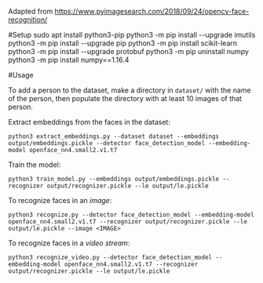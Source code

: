 Adapted from https://www.pyimagesearch.com/2018/09/24/opencv-face-recognition/

#Setup
    sudo apt install python3-pip
    python3 -m pip install --upgrade imutils
    python3 -m pip install --upgrade pip
    python3 -m pip install scikit-learn
    python3 -m pip install --upgrade protobuf
    python3 -m pip uninstall numpy
    python3 -m pip install numpy==1.16.4

#Usage

To add a person to the dataset, make a directory in `dataset/` with the name of the person, then populate the directory with at least 10 images of that person.

Extract embeddings from the faces in the dataset:

    python3 extract_embeddings.py --dataset dataset --embeddings output/embeddings.pickle --detector face_detection_model --embedding-model openface_nn4.small2.v1.t7

Train the model:

    python3 train_model.py --embeddings output/embeddings.pickle --recognizer output/recognizer.pickle --le output/le.pickle

To recognize faces in an *image*:

    python3 recognize.py --detector face_detection_model --embedding-model openface_nn4.small2.v1.t7 --recognizer output/recognizer.pickle --le output/le.pickle --image <IMAGE>

To recognize faces in a *video stream*:

    python3 recognize_video.py --detector face_detection_model --embedding-model openface_nn4.small2.v1.t7 --recognizer output/recognizer.pickle --le output/le.pickle
